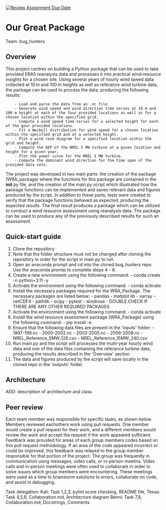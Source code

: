 [![Review Assignment Due Date](https://classroom.github.com/assets/deadline-readme-button-22041afd0340ce965d47ae6ef1cefeee28c7c493a6346c4f15d667ab976d596c.svg)](https://classroom.github.com/a/zjSXGKeR)
# Our Great Package

Team: bug_hunters

## Overview

This project centres on building a Python package that can be used to take provided ERA5 reanalysis data and processes it into practical wind‑resource insights for a chosen site. Using several years of hourly wind speed data collected at 10 m and 100 m heights as well as referance wind turbine data, the package can be used to process the data, producing the following results:

        - Load and parse the data from an .nc file
        - Generate wind speed and wind direction time series at 10 m and 100 m height at each of the four provided locations as well as for a chosen location within the specified grid. 
        - Compute a wind speed time series for a selected height for each of the gour provided locations. 
        - Fit a Weibull distribution for wind speed for a chosen location within the specified grid and at a selected height. 
        - Plot a wind rose diagram for a specified location within the grid and height.
        - Compute the AEP of the NREL 5 MW turbine at a given location and height for a given year. 
        - Plot the power curve for the NREL 5 MW turbine. 
        - Compute the dominant wind direction for the time span of the provided data sets. 

The project was developed in two main parts: the creation of the package (WRA_package) where the functions for this package are contained in the __init__.py file, and the creation of the main.py script which illustrated how the package functions can be implemented and saves relevant data and figures produced by the script. In addition to these parts, tests were created to verify that the package functions behaved as expected, producing the expected results. The final result produces a package which can be utilized to conduct a wind resource assessment using reanalysis data. The package can be used to produce any of the previously described results for such an assessment. 


## Quick-start guide

1. Clone the repository
2. Note that the folder structure must not be changed after cloning the repository in order for the script in main.py to run.
3. Open an anaconda prompt and cd into the cloned bug_hunters repo. Use the anaconda promtp to complete steps 4 - 8. 
4. Create a new environment using the following command: 
        - conda create -n <your environment name> python=3.11 -y 
5. Activate the environment using the following command: 
        - conda activate <your environment name> 
6. Install the necessary packages required for the WRA_Package. The necessary packages are listed below: 
        - pandas 
        - matplot lib 
        - xarray 
        - netCDF4
        - pathlib 
        - scipy 
        - pytest 
        - windrose 
        - DOUBLE CHECK IF THERE ARE ANY OTHER REQUIRED PACKAGES
7. Activate the environment using the following command: 
        - conda activate <your environment name>
8. Install the wind resource assessment package (WRA_Package) using the following command: 
        - pip install -e .
9. Ensure that the following data files are present in the 'inputs' folder: 
        - 1997-199.nc 
        - 2000-2002.nc
        - 2003-2005.nc
        - 2006-2008.nc 
        - NREL_Reference_5MW_126.csv
        - NREL_Reference_15MW_240.csv
10. Run main.py and the script will processes the multi-year hourly wind data and one of the data files containing the referance turbine data, producing the results described in the 'Overview' section
11. The data and figures produced by the script will save locally in the cloned repo in the 'outputs' folder. 


## Architecture

ADD: description of architecture and class 

## Peer review

Each team member was responsible for specific tasks, as shown below. Members reviewed eachothers work using pull requests. One member would create a pull request for their work, and a different members would review the work and accept the request if the work appeared sufficient. Feedback was provided for areas of each group members codes based on this pull request methodology. If an area of the code appeared incorrect or could be improved, this feedback was relayed to the group member responsible for that portion of the project. The group was frequently in communication using messages, video calls, or in-person meetins. Video calls and in-person meetings were often used to collaborate in order to solve issues which group members were encountering. These meetings were used as a time to brianstorm solutions to errors, collaborate on code, and assist in debugging. 

Task delegation:
Kali: Task 1,2,3, pylint score checking, README file,
Tessa: Task 4,5,6, Collaboration.md, Architecture diagram
Benni: Task 7,8, Collaboration.md, Docstrings, Comments

